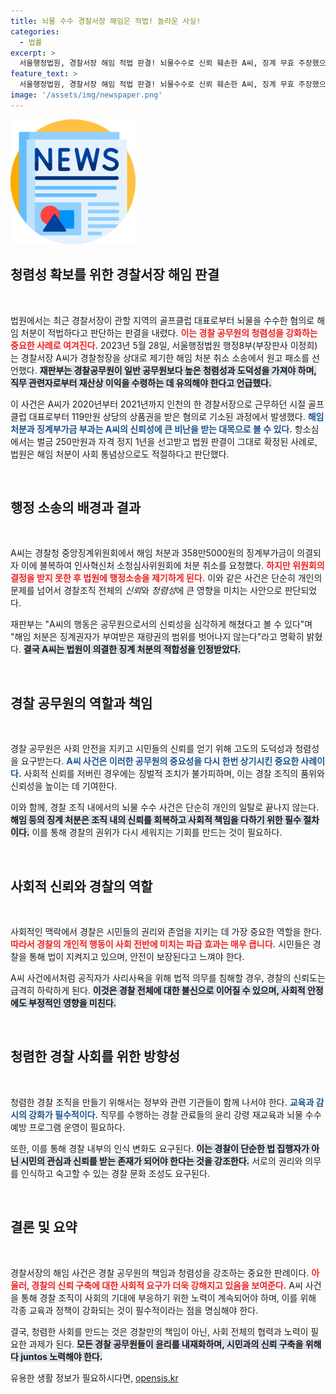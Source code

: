 ```yaml
---
title: 뇌물 수수 경찰서장 해임은 적법! 놀라운 사실!
categories:
  - 법률
excerpt: >
  서울행정법원, 경찰서장 해임 적법 판결! 뇌물수수로 신뢰 훼손한 A씨, 징계 무효 주장했으나 법원은 사회적 신뢰 파괴라며 거부. 클릭해서 상세한 이야기를 확인하세요!
feature_text: >
  서울행정법원, 경찰서장 해임 적법 판결! 뇌물수수로 신뢰 훼손한 A씨, 징계 무효 주장했으나 법원은 사회적 신뢰 파괴라며 거부. 클릭해서 상세한 이야기를 확인하세요!
image: '/assets/img/newspaper.png'
---
```


<p><img src="/assets/img/newspaper.png" alt="kimp 속보" /></p>

<h2 data-ke-size="size26">청렴성 확보를 위한 경찰서장 해임 판결</h2>

<p data-ke-size="size16">&nbsp;</p>

<p>법원에서는 최근 경찰서장이 관할 지역의 골프클럽 대표로부터 뇌물을 수수한 혐의로 해임 처분이 적법하다고 판단하는 판결을 내렸다. <b><span style="color: #ee2323;">이는 경찰 공무원의 청렴성을 강화하는 중요한 사례로 여겨진다.</span></b> 2023년 5월 28일, 서울행정법원 행정8부(부장판사 이정희)는 경찰서장 A씨가 경찰청장을 상대로 제기한 해임 처분 취소 소송에서 원고 패소를 선언했다. <b><span style="background-color: #21538527;">재판부는 경찰공무원이 일반 공무원보다 높은 청렴성과 도덕성을 가져야 하며, 직무 관련자로부터 재산상 이익을 수령하는 데 유의해야 한다고 언급했다.</span></b> </p>

<p>이 사건은 A씨가 2020년부터 2021년까지 인천의 한 경찰서장으로 근무하던 시절 골프클럽 대표로부터 119만원 상당의 상품권을 받은 혐의로 기소된 과정에서 발생했다. <b><span style="color: #1a5490;">해임 처분과 징계부가금 부과는 A씨의 신뢰성에 큰 비난을 받는 대목으로 볼 수 있다.</span></b> 항소심에서는 벌금 250만원과 자격 정지 1년을 선고받고 법원 판결이 그대로 확정된 사례로, 법원은 해임 처분이 사회 통념상으로도 적절하다고 판단했다.</p>

<p data-ke-size="size16">&nbsp;</p>

<h2 data-ke-size="size26">행정 소송의 배경과 결과</h2>

<p data-ke-size="size16">&nbsp;</p>

<p>A씨는 경찰청 중앙징계위원회에서 해임 처분과 358만5000원의 징계부가금이 의결되자 이에 불복하여 인사혁신처 소청심사위원회에 처분 취소를 요청했다. <b><span style="color: #ee2323;">하지만 위원회의 결정을 받지 못한 후 법원에 행정소송을 제기하게 된다.</span></b> 이와 같은 사건은 단순히 개인의 문제를 넘어서 경찰조직 전체의 <em>신뢰</em>와 <em>청렴성</em>에 큰 영향을 미치는 사안으로 판단되었다.</p>

<p>재판부는 "A씨의 행동은 공무원으로서의 신뢰성을 심각하게 해쳤다고 볼 수 있다"며 "해임 처분은 징계권자가 부여받은 재량권의 범위를 벗어나지 않는다"라고 명확히 밝혔다. <b><span style="background-color: #21538527;">결국 A씨는 법원이 의결한 징계 처분의 적합성을 인정받았다.</span></b></p>

<p data-ke-size="size16">&nbsp;</p>

<h2 data-ke-size="size26">경찰 공무원의 역할과 책임</h2>

<p data-ke-size="size16">&nbsp;</p>

<p>경찰 공무원은 사회 안전을 지키고 시민들의 신뢰를 얻기 위해 고도의 도덕성과 청렴성을 요구받는다. <b><span style="color: #1a5490;">A씨 사건은 이러한 공무원의 중요성을 다시 한번 상기시킨 중요한 사례이다.</span></b> 사회적 신뢰를 저버린 경우에는 징벌적 조치가 불가피하며, 이는 경찰 조직의 품위와 신뢰성을 높이는 데 기여한다.</p>

<p>이와 함께, 경찰 조직 내에서의 뇌물 수수 사건은 단순히 개인의 일탈로 끝나지 않는다. <b><span style="background-color: #21538527;">해임 등의 징계 처분은 조직 내의 신뢰를 회복하고 사회적 책임을 다하기 위한 필수 절차이다.</span></b> 이를 통해 경찰의 권위가 다시 세워지는 기회를 만드는 것이 필요하다.</p>

<p data-ke-size="size16">&nbsp;</p>

<h2 data-ke-size="size26">사회적 신뢰와 경찰의 역할</h2>

<p data-ke-size="size16">&nbsp;</p>

<p>사회적인 맥락에서 경찰은 시민들의 권리와 존엄을 지키는 데 가장 중요한 역할을 한다. <b><span style="color: #ee2323;">따라서 경찰의 개인적 행동이 사회 전반에 미치는 파급 효과는 매우 큽니다.</span></b> 시민들은 경찰을 통해 법이 지켜지고 있으며, 안전이 보장된다고 느껴야 한다. </p>

<p>A씨 사건에서처럼 공직자가 사리사욕을 위해 법적 의무를 침해할 경우, 경찰의 신뢰도는 급격히 하락하게 된다. <b><span style="background-color: #21538527;">이것은 경찰 전체에 대한 불신으로 이어질 수 있으며, 사회적 안정에도 부정적인 영향을 미친다.</span></b></p>

<p data-ke-size="size16">&nbsp;</p>

<h2 data-ke-size="size26">청렴한 경찰 사회를 위한 방향성</h2>

<p data-ke-size="size16">&nbsp;</p>

<p>청렴한 경찰 조직을 만들기 위해서는 정부와 관련 기관들이 함께 나서야 한다. <b><span style="color: #1a5490;">교육과 감시의 강화가 필수적이다.</span></b> 직무를 수행하는 경찰 관료들의 윤리 강령 재교육과 뇌물 수수 예방 프로그램 운영이 필요하다. </p>

<p>또한, 이를 통해 경찰 내부의 인식 변화도 요구된다. <b><span style="background-color: #21538527;">이는 경찰이 단순한 법 집행자가 아닌 시민의 관심과 신뢰를 받는 존재가 되어야 한다는 것을 강조한다.</span></b> 서로의 권리와 의무를 인식하고 숙고할 수 있는 경찰 문화 조성도 요구된다.</p>

<p data-ke-size="size16">&nbsp;</p>

<h2 data-ke-size="size26">결론 및 요약</h2>

<p data-ke-size="size16">&nbsp;</p>

<p>경찰서장의 해임 사건은 경찰 공무원의 책임과 청렴성을 강조하는 중요한 판례이다. <b><span style="color: #ee2323;">아울러, 경찰의 신뢰 구축에 대한 사회적 요구가 더욱 강해지고 있음을 보여준다.</span></b> A씨 사건을 통해 경찰 조직이 사회의 기대에 부응하기 위한 노력이 계속되어야 하며, 이를 위해 각종 교육과 정책이 강화되는 것이 필수적이라는 점을 명심해야 한다. </p>

<p>결국, 청렴한 사회를 만드는 것은 경찰만의 책임이 아닌, 사회 전체의 협력과 노력이 필요한 과제가 된다. <b><span style="background-color: #21538527;">모든 경찰 공무원들이 윤리를 내재화하며, 시민과의 신뢰 구축을 위해 다 juntos 노력해야 한다.</span></b></p>
유용한 생활 정보가 필요하시다면, <a href="https://opensis.kr" rel="dofollow">opensis.kr</a>


